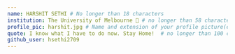 ```yaml
---
name: HARSHIT SETHI # No longer than 18 characters
institution: The University of Melbourne 🚩 # no longer than 58 characters
profile_pic: harshit.jpg # Name and extension of your profile picture(ex. mona.png)
quote: I know what I have to do now. Stay Home!  # no longer than 100 characters
github_user: hsethi2709
---
```

